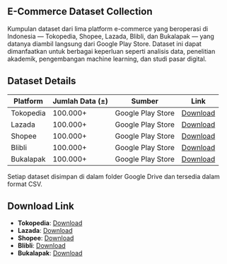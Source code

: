 ## E-Commerce Dataset Collection

Kumpulan dataset dari lima platform e-commerce yang beroperasi di Indonesia — Tokopedia, Shopee, Lazada, Blibli, dan Bukalapak — yang datanya diambil langsung dari Google Play Store. Dataset ini dapat dimanfaatkan untuk berbagai keperluan seperti analisis data, penelitian akademik, pengembangan machine learning, dan studi pasar digital.

## Dataset Details

| Platform   | Jumlah Data (±)  | Sumber            | Link                                                                                             |
|------------|------------------|-------------------|--------------------------------------------------------------------------------------------------|
| Tokopedia  | 100.000+         | Google Play Store | [Download](https://drive.google.com/drive/folders/1di_dmJuTenoDe9ilVMOLqZYRTE572xdA?usp=sharing) |
| Lazada     | 100.000+         | Google Play Store | [Download](https://drive.google.com/drive/folders/1di_dmJuTenoDe9ilVMOLqZYRTE572xdA?usp=sharing) |
| Shopee     | 100.000+         | Google Play Store | [Download](https://drive.google.com/drive/folders/1frUoJprwLyN2A02eHK1n4P1Da2KsVysc?usp=sharing) |
| Blibli     | 100.000+         | Google Play Store | [Download](https://drive.google.com/drive/folders/1Pq_SUvGIoNyhVZD77D9Vm6P8x6-Xlol3?usp=sharing) |
| Bukalapak  | 100.000+         | Google Play Store | [Download](https://drive.google.com/drive/folders/1RZrtaCYdmk9qKL_btRAuoyUJXaOmzicT?usp=sharing) |

Setiap dataset disimpan di dalam folder Google Drive dan tersedia dalam format CSV.


## Download Link

- **Tokopedia**: [Download](https://drive.google.com/drive/folders/1di_dmJuTenoDe9ilVMOLqZYRTE572xdA?usp=sharing)  
- **Lazada**: [Download](https://drive.google.com/drive/folders/1di_dmJuTenoDe9ilVMOLqZYRTE572xdA?usp=sharing)  
- **Shopee**: [Download](https://drive.google.com/drive/folders/1frUoJprwLyN2A02eHK1n4P1Da2KsVysc?usp=sharing)  
- **Blibli**: [Download](https://drive.google.com/drive/folders/1Pq_SUvGIoNyhVZD77D9Vm6P8x6-Xlol3?usp=sharing)
- **Bukalapak**: [Download](https://drive.google.com/drive/folders/1RZrtaCYdmk9qKL_btRAuoyUJXaOmzicT?usp=sharing)
